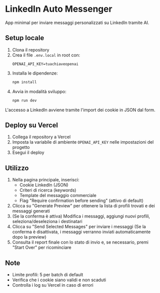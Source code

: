 # LinkedIn Auto Messenger

App minimal per inviare messaggi personalizzati su LinkedIn tramite AI.

## Setup locale
1. Clona il repository
2. Crea il file `.env.local` in root con:
   ```
   OPENAI_API_KEY=tuachiaveopenai
   ```
3. Installa le dipendenze:
   ```bash
   npm install
   ```
4. Avvia in modalità sviluppo:
   ```bash
   npm run dev
   ```
L'accesso a LinkedIn avviene tramite l'import dei cookie in JSON dal form.

## Deploy su Vercel
1. Collega il repository a Vercel
2. Imposta la variabile di ambiente `OPENAI_API_KEY` nelle impostazioni del progetto
3. Esegui il deploy

## Utilizzo
1. Nella pagina principale, inserisci:
   - Cookie LinkedIn (JSON)
   - Criteri di ricerca (keywords)
   - Template del messaggio commerciale
   - Flag "Require confirmation before sending" (attivo di default)
2. Clicca su "Generate Preview" per ottenere la lista di profili trovati e dei messaggi generati
3. (Se la conferma è attiva) Modifica i messaggi, aggiungi nuovi profili, seleziona/deseleziona i destinatari
4. Clicca su "Send Selected Messages" per inviare i messaggi
   (Se la conferma è disattivata, i messaggi verranno inviati automaticamente dopo la preview)
5. Consulta il report finale con lo stato di invio e, se necessario, premi "Start Over" per ricominciare

## Note
- Limite profili: 5 per batch di default
- Verifica che i cookie siano validi e non scaduti
- Controlla i log su Vercel in caso di errori